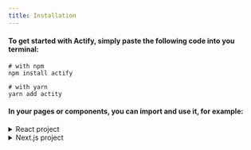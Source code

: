 ```yaml
---
title: Installation
---
```


#### To get started with Actify, simply paste the following code into you terminal:

```shell
# with npm
npm install actify

# with yarn
yarn add actity
```

#### In your pages or components, you can import and use it, for example:

<details>
<summary>React project</summary>

```jsx
import { Button } from 'actify'

export default () => {
  return <Button>Hello Actify</Button>
}
```

</details>

<details>
<summary>Next.js project</summary>

```jsx
import dynamic from 'next/dynamic'

const Button = dynamic(() => import('actify').then((res) => res.Button), {
  ssr: false
})

export default () => {
  return <Button>Hello Actify</Button>
}
```

</details>
